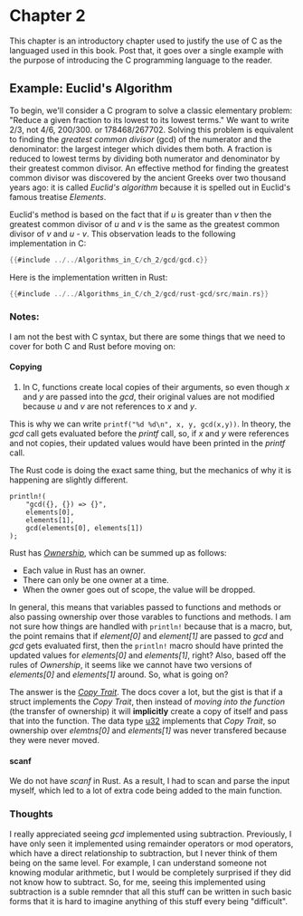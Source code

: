 # Chapter 2

This chapter is an introductory chapter used to justify the use of C as the languaged used in this book. Post that, it goes over a single example with the purpose of introducing the C programming language to the reader.

## Example: Euclid's Algorithm
To begin, we'll consider a C program to solve a classic elementary problem: "Reduce a given fraction to its lowest to its lowest terms." We want to write 2/3, not 4/6, 200/300. or 178468/267702. Solving this problem is equivalent to finding the _greatest common divisor_ (gcd) of the numerator and the denominator: the largest integer which divides them both. A fraction is reduced to lowest terms by dividing both numerator and denominator by their greatest common divisor. An effective method for finding the greatest common divisor was discovered by the ancient Greeks over two thousand years ago: it is called _Euclid's algorithm_ because it is spelled out in Euclid's famous treatise _Elements_.

Euclid's method is based on the fact that if _u_ is greater than _v_ then the greatest common divisor of _u_ and _v_ is the same as the greatest common divisor of _v_ and _u_ - _v_. This observation leads to the following implementation in C:

```c
{{#include ../../Algorithms_in_C/ch_2/gcd/gcd.c}}
```

Here is the implementation written in Rust:

```rust
{{#include ../../Algorithms_in_C/ch_2/gcd/rust-gcd/src/main.rs}}
```

### Notes:
I am not the best with C syntax, but there are some things that we need to cover for both C and Rust before moving on:

#### Copying
1. In C, functions create local copies of their arguments, so even though _x_ and _y_ are passed into the _gcd_, their original values are not modified because _u_ and _v_ are not references to _x_ and _y_.

This is why we can write `printf("%d %d\n", x, y, gcd(x,y))`. In theory, the _gcd_ call gets evaluated before the _printf_ call, so, if _x_ and _y_ were references and not copies, their updated values would have been printed in the _printf_ call.

The Rust code is doing the exact same thing, but the mechanics of why it is happening are slightly different.

```
println!(
	"gcd({}, {}) => {}",
    elements[0],
    elements[1],
    gcd(elements[0], elements[1])
);
```

Rust has [_Ownership_](https://doc.rust-lang.org/stable/book/ch04-01-what-is-ownership.html#ownership-rules), which can be summed up as follows:

- Each value in Rust has an owner.
- There can only be one owner at a time.
- When the owner goes out of scope, the value will be dropped.

In general, this means that variables passed to functions and methods or also passing ownership over those varables to functions and methods. I am not sure how things are handled with `println!` because that is a macro, but, the point remains that if _element[0]_ and _element[1]_ are passed to _gcd_ and _gcd_ gets evaluated first, then the `println!` macro should have printed the updated values for _elements[0]_ and _elements[1]_, right? Also, based off the rules of _Ownership_, it seems like we cannot have two versions of _elements[0]_ and _elements[1]_ around. So, what is going on?

The answer is the [_Copy Trait_](https://doc.rust-lang.org/std/marker/trait.Copy.html). The docs cover a lot, but the gist is that if a struct implements the _Copy Trait_, then instead of _moving into the function_ (the transfer of ownership) it will __implicitly__ create a copy of itself and pass that into the function. The data type [u32](https://doc.rust-lang.org/std/primitive.u32.html#impl-Copy-for-u32) implements that _Copy Trait_, so ownership over _elemtns[0]_ and _elements[1]_ was never transfered because they were never moved.

#### scanf

We do not have _scanf_ in Rust. As a result, I had to scan and parse the input myself, which led to a lot of extra code being added to the main function.

### Thoughts

I really appreciated seeing _gcd_ implemented using subtraction. Previously, I have only seen it implemented using remainder operators or mod operators, which have a direct relationship to subtraction, but I never think of them being on the same level. For example, I can understand someone not knowing modular arithmetic, but I would be completely surprised if they did not know how to subtract. So, for me, seeing this implemented using subtraction is a suble remnder that all this stuff can be written in such basic forms that it is hard to imagine anything of this stuff every being "difficult".
